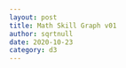 ```yaml
---
layout: post
title: Math Skill Graph v01
author: sqrtnull
date: 2020-10-23
category: d3
---
```


<style type="text/css">
svg.graph {
    background-color: white;
    cursor: default;
    -webkit-user-select: none;
    -moz-user-select: none;
    -ms-user-select: none;
    -o-user-select: none;
    user-select: none;
}
circle.node {
    stroke-width: 1.5px;
}
line.link {
  stroke-width: 2px;
  stroke: grey;
}
</style>

<script type="text/javascript">
const width = 1024;
const height = 1024;
const colors = d3.scaleOrdinal(d3.schemeCategory10);
const svg = d3.select('body')
    .append('div')
    .append('svg')
    .attr('viewBox', '0 0 ' + width + ' ' + height)
    .classed('graph', true)
    .on('contextmenu', () => { d3.event.preventDefault(); });

let max_difficulty=1;

let nodes = [
];
let links = [
];

let data = {
    Axiom: [
    { statement: 'a', link: '' },
    { statement: 'b', link: '' }
    ],
    Theorem: [
    { statement: 'c', link: '', proofs: [
        { statement: 'e', link: '', assumptions: [0] }
    ] },
    { statement: 'd', link: '', proofs: [
        { statement: 'f', link: '', assumptions: [0,1] }
    ] }
    ]
};

const force = d3.forceSimulation()
    .force('charge', d3.forceManyBody().strength(-500))
    .force('center', d3.forceCenter(width/2, height/2))
    .force('x', d3.forceX(width/2))
    .force('y', d3.forceY((d) => {
        let padding = height/(nodes.length+1);
        let center = height - 2*padding;
        let unit = center/max_difficulty;
        return padding + unit*d.difficulty;
    }))
    .on('tick', tick);

let link_v = svg.append('svg:g').selectAll('link_v');
let node_v = svg.append('svg:g').selectAll('node_v');

function tick() {
    node_v.attr('transform', (d) => `translate(${d.x},${d.y})`);

    link_v
        .attr('x1', (d) => d.source.x).attr('y1', (d) => d.source.y)
        .attr('x2', (d) => d.target.x).attr('y2', (d) => d.target.y);
}

function processData() {
    // only first proof is considered
    // theorems need to be in topological order
    // TODO add topological sort
    nodes = [];
    links = [];
}

function restart() {
    link_v = link_v.data(links);
    link_v = link_v.enter().append('line')
        .attr('x1', (d) => d.source.x).attr('y1', (d) => d.source.y)
        .attr('x2', (d) => d.target.x).attr('y2', (d) => d.target.y)
        .attr('class', 'link')
        .merge(link_v);

    link_v.exit().remove();

    node_v = node_v.data(nodes);
    node_v = node_v.enter().append('svg:g').append('svg:node_v')
        .attr('class', 'node')
        .attr('r', 12)
        .style('fill', (d) => colors(d.id))
        .style('stroke', (d) => d3.rgb(colors(d.id)).darker().toString());
        .merge(node_v);

    node_v.exit().remove();

    force.alphaTarget(0.3).restart();
}

function import_graph(text) {
    // TODO
    data = JSON.parse(text);
    processData();
    restart();
}
function export_graph() {
    console.log(JSON.stringify(data));
}

processData();
restart();
</script>